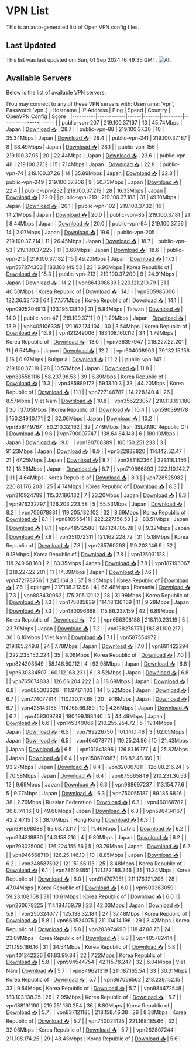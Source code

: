 # VPN List

This is an auto-generated list of Open VPN config files.

## Last Updated

This list was last updated on: Sun, 01 Sep 2024 16:49:35 GMT.
![Alt](https://repobeats.axiom.co/api/embed/186b98318ef1479477931607c1ad7d823f12451f.svg "Repobeats analytics image")

## Available Servers

Below is the list of available VPN servers:

(You may connect to any of these VPN servers with: Username: 'vpn', Password: 'vpn'.)
| Hostname | IP Address | Ping | Speed | Country | OpenVPN Config | Score |
|----------|------------|------|-------|---------|----------------| ----- |
| public-vpn-207 | 219.100.37.167 | 13 | 45.74Mbps | Japan | [Download 📥](./configs/server_0_JP.ovpn) | 28.7 |
| public-vpn-88 | 219.100.37.30 | 10 | 35.34Mbps | Japan | [Download 📥](./configs/server_1_JP.ovpn) | 28.4 |
| public-vpn-241 | 219.100.37.187 | 8 | 38.49Mbps | Japan | [Download 📥](./configs/server_2_JP.ovpn) | 28.1 |
| public-vpn-156 | 219.100.37.95 | 20 | 22.44Mbps | Japan | [Download 📥](./configs/server_3_JP.ovpn) | 23.6 |
| public-vpn-48 | 219.100.37.12 | 15 | 7.14Mbps | Japan | [Download 📥](./configs/server_4_JP.ovpn) | 22.8 |
| public-vpn-74 | 219.100.37.26 | 14 | 35.89Mbps | Japan | [Download 📥](./configs/server_5_JP.ovpn) | 22.8 |
| public-vpn-249 | 219.100.37.206 | 9 | 50.73Mbps | Japan | [Download 📥](./configs/server_6_JP.ovpn) | 22.4 |
| public-vpn-232 | 219.100.37.219 | 28 | 16.33Mbps | Japan | [Download 📥](./configs/server_7_JP.ovpn) | 22.0 |
| public-vpn-219 | 219.100.37.183 | 31 | 49.10Mbps | Japan | [Download 📥](./configs/server_8_JP.ovpn) | 20.1 |
| public-vpn-102 | 219.100.37.32 | 16 | 14.21Mbps | Japan | [Download 📥](./configs/server_9_JP.ovpn) | 20.0 |
| public-vpn-85 | 219.100.37.81 | 21 | 8.44Mbps | Japan | [Download 📥](./configs/server_10_JP.ovpn) | 20.0 |
| public-vpn-94 | 219.100.37.56 | 14 | 2.07Mbps | Japan | [Download 📥](./configs/server_11_JP.ovpn) | 19.6 |
| public-vpn-205 | 219.100.37.214 | 11 | 26.45Mbps | Japan | [Download 📥](./configs/server_12_JP.ovpn) | 18.7 |
| public-vpn-53 | 219.100.37.225 | 11 | 3.68Mbps | Japan | [Download 📥](./configs/server_13_JP.ovpn) | 18.6 |
| public-vpn-215 | 219.100.37.182 | 15 | 49.20Mbps | Japan | [Download 📥](./configs/server_14_JP.ovpn) | 17.3 |
| vpn557874303 | 183.103.149.53 | 23 | 6.90Mbps | Korea Republic of | [Download 📥](./configs/server_15_KR.ovpn) | 15.3 |
| public-vpn-213 | 219.100.37.200 | 9 | 24.91Mbps | Japan | [Download 📥](./configs/server_16_JP.ovpn) | 14.2 |
| vpn864308639 | 220.121.210.79 | 31 | 40.50Mbps | Korea Republic of | [Download 📥](./configs/server_17_KR.ovpn) | 14.1 |
| vpn305985006 | 122.36.33.173 | 64 | 77.77Mbps | Korea Republic of | [Download 📥](./configs/server_18_KR.ovpn) | 14.1 |
| vpn0925204913 | 123.195.133.10 | 31 | 5.84Mbps | Taiwan | [Download 📥](./configs/server_19_TW.ovpn) | 14.0 |
| public-vpn-47 | 219.100.37.11 | 9 | 1.29Mbps | Japan | [Download 📥](./configs/server_20_JP.ovpn) | 13.9 |
| vpn405106335 | 121.162.174.104 | 30 | 3.54Mbps | Korea Republic of | [Download 📥](./configs/server_21_KR.ovpn) | 13.8 |
| vpn121249006 | 183.108.160.112 | 34 | 1.79Mbps | Korea Republic of | [Download 📥](./configs/server_22_KR.ovpn) | 13.0 |
| vpn736397947 | 218.227.22.201 | 11 | 6.54Mbps | Japan | [Download 📥](./configs/server_23_JP.ovpn) | 12.2 |
| vpn604008903 | 79.132.15.158 | 16 | 0.97Mbps | Bulgaria | [Download 📥](./configs/server_24_BG.ovpn) | 12.2 |
| public-vpn-147 | 219.100.37.119 | 28 | 10.57Mbps | Japan | [Download 📥](./configs/server_25_JP.ovpn) | 11.8 |
| vpn335581116 | 58.237.98.53 | 39 | 6.89Mbps | Korea Republic of | [Download 📥](./configs/server_26_KR.ovpn) | 11.3 |
| vpn485889172 | 59.13.10.3 | 33 | 44.20Mbps | Korea Republic of | [Download 📥](./configs/server_27_KR.ovpn) | 11.1 |
| vpn727146787 | 14.228.140.4 | 26 | 8.57Mbps | Viet Nam | [Download 📥](./configs/server_28_VN.ovpn) | 10.8 |
| vpn356223057 | 210.113.191.180 | 30 | 37.05Mbps | Korea Republic of | [Download 📥](./configs/server_29_KR.ovpn) | 10.4 |
| vpn590399178 | 150.249.10.171 | 2 | 32.06Mbps | Japan | [Download 📥](./configs/server_30_JP.ovpn) | 10.2 |
| vpn858149767 | 80.210.32.162 | 32 | 7.49Mbps | Iran (ISLAMIC Republic Of) | [Download 📥](./configs/server_31_IR.ovpn) | 9.6 |
| vpn790007747 | 138.64.84.148 | 6 | 180.10Mbps | Japan | [Download 📥](./configs/server_32_JP.ovpn) | 9.0 |
| vpn190708389 | 106.150.251.233 | 3 | 91.23Mbps | Japan | [Download 📥](./configs/server_33_JP.ovpn) | 8.9 |
| vpn322838820 | 114.142.52.47 | 21 | 47.25Mbps | Japan | [Download 📥](./configs/server_34_JP.ovpn) | 8.7 |
| vpn281182364 | 221.118.1.156 | 12 | 18.38Mbps | Japan | [Download 📥](./configs/server_35_JP.ovpn) | 8.7 |
| vpn710866893 | 222.110.142.7 | 31 | 4.64Mbps | Korea Republic of | [Download 📥](./configs/server_36_KR.ovpn) | 8.3 |
| vpn728525982 | 220.81.176.203 | 25 | 4.74Mbps | Korea Republic of | [Download 📥](./configs/server_37_KR.ovpn) | 8.3 |
| vpn310924789 | 115.37.186.132 | 7 | 23.20Mbps | Japan | [Download 📥](./configs/server_38_JP.ovpn) | 8.3 |
| vpn976232797 | 126.203.223.58 | 5 | 55.53Mbps | Japan | [Download 📥](./configs/server_39_JP.ovpn) | 8.2 |
| vpn706678831 | 119.205.132.102 | 32 | 8.69Mbps | Korea Republic of | [Download 📥](./configs/server_40_KR.ovpn) | 8.1 |
| vpn810555411 | 222.227.156.53 | 2 | 83.51Mbps | Japan | [Download 📥](./configs/server_41_JP.ovpn) | 8.1 |
| vpn748512588 | 126.124.105.28 | 8 | 9.32Mbps | Japan | [Download 📥](./configs/server_42_JP.ovpn) | 7.8 |
| vpn351072311 | 121.162.228.72 | 31 | 5.18Mbps | Korea Republic of | [Download 📥](./configs/server_43_KR.ovpn) | 7.8 |
| vpn285760293 | 119.203.146.9 | 32 | 9.18Mbps | Korea Republic of | [Download 📥](./configs/server_44_KR.ovpn) | 7.8 |
| vpn125031123 | 118.240.68.160 | 2 | 83.35Mbps | Japan | [Download 📥](./configs/server_45_JP.ovpn) | 7.8 |
| vpn187193067 | 218.227.22.201 | 11 | 14.39Mbps | Japan | [Download 📥](./configs/server_46_JP.ovpn) | 7.6 |
| vpn472178756 | 1.245.164.3 | 37 | 9.35Mbps | Korea Republic of | [Download 📥](./configs/server_47_KR.ovpn) | 7.6 |
| opengw | 217.138.212.58 | 4 | 62.48Mbps | Romania | [Download 📥](./configs/server_48_RO.ovpn) | 7.3 |
| vpn803430962 | 175.205.121.12 | 28 | 31.99Mbps | Korea Republic of | [Download 📥](./configs/server_49_KR.ovpn) | 7.3 |
| vpn175385839 | 114.18.136.169 | 11 | 9.28Mbps | Japan | [Download 📥](./configs/server_50_JP.ovpn) | 7.3 |
| vpn180096668 | 115.86.237.159 | 42 | 6.89Mbps | Korea Republic of | [Download 📥](./configs/server_51_KR.ovpn) | 7.2 |
| vpn656308186 | 218.110.231.19 | 5 | 23.79Mbps | Japan | [Download 📥](./configs/server_52_JP.ovpn) | 7.2 |
| vpn138278771 | 183.81.100.217 | 36 | 6.10Mbps | Viet Nam | [Download 📥](./configs/server_53_VN.ovpn) | 7.1 |
| vpn587554972 | 219.165.249.8 | 24 | 7.78Mbps | Japan | [Download 📥](./configs/server_54_JP.ovpn) | 7.0 |
| vpn891422294 | 222.235.152.224 | 35 | 8.06Mbps | Korea Republic of | [Download 📥](./configs/server_55_KR.ovpn) | 7.0 |
| vpn824203549 | 58.146.60.112 | 4 | 93.98Mbps | Japan | [Download 📥](./configs/server_56_JP.ovpn) | 6.8 |
| vpn630334507 | 60.112.168.231 | 6 | 8.52Mbps | Japan | [Download 📥](./configs/server_57_JP.ovpn) | 6.8 |
| vpn765674833 | 126.66.204.222 | 3 | 18.69Mbps | Japan | [Download 📥](./configs/server_58_JP.ovpn) | 6.8 |
| vpn685303626 | 111.97.61.103 | 14 | 5.22Mbps | Japan | [Download 📥](./configs/server_59_JP.ovpn) | 6.7 |
| vpn774077814 | 110.130.117.68 | 20 | 9.16Mbps | Japan | [Download 📥](./configs/server_60_JP.ovpn) | 6.7 |
| vpn428143185 | 114.165.66.189 | 10 | 4.36Mbps | Japan | [Download 📥](./configs/server_61_JP.ovpn) | 6.7 |
| vpn458309789 | 180.199.198.140 | 5 | 44.49Mbps | Japan | [Download 📥](./configs/server_62_JP.ovpn) | 6.6 |
| vpn145340066 | 210.255.254.72 | 5 | 19.14Mbps | Japan | [Download 📥](./configs/server_63_JP.ovpn) | 6.5 |
| vpn799226750 | 101.141.1.46 | 3 | 62.05Mbps | Japan | [Download 📥](./configs/server_64_JP.ovpn) | 6.5 |
| vpn464073771 | 119.25.24.86 | 10 | 21.43Mbps | Japan | [Download 📥](./configs/server_65_JP.ovpn) | 6.5 |
| vpn131841896 | 126.81.16.177 | 4 | 25.82Mbps | Japan | [Download 📥](./configs/server_66_JP.ovpn) | 6.4 |
| vpn150670987 | 116.82.48.160 | 1 | 93.27Mbps | Japan | [Download 📥](./configs/server_67_JP.ovpn) | 6.4 |
| vpn320067811 | 126.88.216.24 | 5 | 70.58Mbps | Japan | [Download 📥](./configs/server_68_JP.ovpn) | 6.4 |
| vpn875665849 | 210.231.30.53 | 12 | 9.69Mbps | Japan | [Download 📥](./configs/server_69_JP.ovpn) | 6.3 |
| vpn988697237 | 113.154.77.6 | 5 | 9.77Mbps | Japan | [Download 📥](./configs/server_70_JP.ovpn) | 6.3 |
| vpn750055187 | 89.185.68.16 | 38 | 2.76Mbps | Russian Federation | [Download 📥](./configs/server_71_RU.ovpn) | 6.3 |
| vpn460168782 | 36.8.141.16 | 8 | 49.68Mbps | Japan | [Download 📥](./configs/server_72_JP.ovpn) | 6.3 |
| vpn596434167 | 42.2.47.15 | 3 | 38.10Mbps | Hong Kong | [Download 📥](./configs/server_73_HK.ovpn) | 6.3 |
| vpn991898088 | 95.68.73.117 | 12 | 11.46Mbps | Latvia | [Download 📥](./configs/server_74_LV.ovpn) | 6.2 |
| vpn934318830 | 14.3.158.216 | 4 | 9.80Mbps | Japan | [Download 📥](./configs/server_75_JP.ovpn) | 6.2 |
| vpn793025000 | 126.224.155.56 | 5 | 93.79Mbps | Japan | [Download 📥](./configs/server_76_JP.ovpn) | 6.2 |
| vpn946568710 | 126.25.146.10 | 10 | 8.85Mbps | Japan | [Download 📥](./configs/server_77_JP.ovpn) | 6.2 |
| vpn348587502 | 121.151.56.113 | 25 | 8.48Mbps | Korea Republic of | [Download 📥](./configs/server_78_KR.ovpn) | 6.1 |
| vpn786198851 | 121.172.188.246 | 31 | 11.24Mbps | Korea Republic of | [Download 📥](./configs/server_79_KR.ovpn) | 6.0 |
| vpn914707951 | 211.176.121.206 | 28 | 47.04Mbps | Korea Republic of | [Download 📥](./configs/server_80_KR.ovpn) | 6.0 |
| vpn500363059 | 59.23.108.108 | 31 | 10.61Mbps | Korea Republic of | [Download 📥](./configs/server_81_KR.ovpn) | 6.0 |
| vpn260678225 | 114.184.169.79 | 23 | 42.03Mbps | Japan | [Download 📥](./configs/server_82_JP.ovpn) | 5.9 |
| vpn250324077 | 125.138.32.184 | 27 | 37.48Mbps | Korea Republic of | [Download 📥](./configs/server_83_KR.ovpn) | 5.8 |
| vpn663524075 | 211.104.14.196 | 29 | 3.42Mbps | Korea Republic of | [Download 📥](./configs/server_84_KR.ovpn) | 5.8 |
| vpn283974690 | 118.47.88.76 | 24 | 23.09Mbps | Korea Republic of | [Download 📥](./configs/server_85_KR.ovpn) | 5.8 |
| vpn405782414 | 211.195.186.16 | 31 | 34.54Mbps | Korea Republic of | [Download 📥](./configs/server_86_KR.ovpn) | 5.8 |
| vpn401242226 | 61.83.99.84 | 22 | 7.22Mbps | Korea Republic of | [Download 📥](./configs/server_87_KR.ovpn) | 5.8 |
| vpn594544754 | 42.115.78.247 | 32 | 6.04Mbps | Viet Nam | [Download 📥](./configs/server_88_VN.ovpn) | 5.7 |
| vpn849621319 | 211.187.165.54 | 33 | 30.31Mbps | Korea Republic of | [Download 📥](./configs/server_89_KR.ovpn) | 5.7 |
| vpn367066562 | 218.239.152.15 | 33 | 9.54Mbps | Korea Republic of | [Download 📥](./configs/server_90_KR.ovpn) | 5.7 |
| vpn984472548 | 183.103.138.25 | 26 | 2.95Mbps | Korea Republic of | [Download 📥](./configs/server_91_KR.ovpn) | 5.7 |
| vpn188191190 | 219.251.180.254 | 36 | 6.80Mbps | Korea Republic of | [Download 📥](./configs/server_92_KR.ovpn) | 5.7 |
| vpn837121185 | 218.158.46.38 | 26 | 8.38Mbps | Korea Republic of | [Download 📥](./configs/server_93_KR.ovpn) | 5.7 |
| vpn740024125 | 221.168.185.66 | 32 | 32.06Mbps | Korea Republic of | [Download 📥](./configs/server_94_KR.ovpn) | 5.7 |
| vpn262807244 | 211.108.174.25 | 29 | 48.43Mbps | Korea Republic of | [Download 📥](./configs/server_95_KR.ovpn) | 5.6 |

